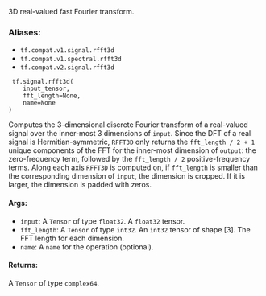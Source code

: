 3D real-valued fast Fourier transform.
### Aliases:
- `tf.compat.v1.signal.rfft3d`
- `tf.compat.v1.spectral.rfft3d`
- `tf.compat.v2.signal.rfft3d`

```
 tf.signal.rfft3d(
    input_tensor,
    fft_length=None,
    name=None
)
```
Computes the 3-dimensional discrete Fourier transform of a real-valued signal over the inner-most 3 dimensions of `input`.
Since the DFT of a real signal is Hermitian-symmetric, `RFFT3D` only returns the `fft_length / 2 + 1` unique components of the FFT for the inner-most dimension of `output`: the zero-frequency term, followed by the `fft_length / 2` positive-frequency terms.
Along each axis `RFFT3D` is computed on, if `fft_length` is smaller than the corresponding dimension of `input`, the dimension is cropped. If it is larger, the dimension is padded with zeros.
#### Args:
- `input`: A `Tensor` of type `float32`. A `float32` tensor.
- `fft_length`: A `Tensor` of type `int32`. An `int32` tensor of shape [3]. The FFT length for each dimension.
- `name`: A `name` for the operation (optional).
#### Returns:
A `Tensor` of type `complex64`.
